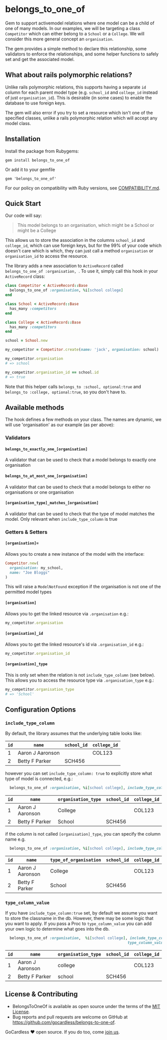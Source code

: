 # belongs_to_one_of
Gem to support activemodel relations where one model can be a child of one of many models.
In our examples, we will be targeting a class `Competitor` which can either belong to a `School` or a `College`.
We will consider this more general concept an `organisation`.

The gem provides a simple method to declare this relationship, some validators to enforce the relationships,
and some helper functions to safely set and get the associated model.

## What about rails polymorphic relations?

Unlike rails polymorphic relations, this supports having a separate `id` column for each parent 
model type (e.g. `school_id` and `college_id` instead of just `organisation_id`). This is desirable
(in some cases) to enable the database to use foreign keys.

The gem will also error if you try to set a resource which isn't one of the specified classes, unlike
a rails polymorphic relation which will accept any model class.


## Installation

Install the package from Rubygems:
```shell script
gem install belongs_to_one_of
```

Or add it to your gemfile
```
gem 'belongs_to_one_of'
```

For our policy on compatibility with Ruby versions, see [COMPATIBILITY.md](docs/COMPATIBILITY.md).

## Quick Start

Our code will say:

> This model belongs to an organisation, which might be a School or might be a College

This allows us to store the association in the columns `school_id` and `college_id`, which can use foreign keys,
but for the 99% of your code which doesn't care which is which, they can just call a method `organisation` or 
`organisation_id` to access the resource.

The library adds a new association to `ActiveRecord` called `belongs_to_one_of :organisation, `. To use it, simply call this
hook in your `ActiveRecord` class:

```ruby
class Competitor < ActiveRecord::Base
  belongs_to_one_of :organisation, %i[school college]
end

class School < ActiveRecord::Base
  has_many :competitors
end 

class College < ActiveRecord::Base
  has_many :competitors
end 

school = School.new

my_competitor = Competitor.create(name: 'jack', organisation: school)

my_competitor.organisation
# => school

my_competitor.organisation_id == school.id
# => true 
```

Note that this helper calls `belongs_to :school, optional:true` and `belongs_to :college, optional:true`, so you don't have to.

## Available methods

The hook defines a few methods on your class. The names are dynamic, we will use 'organisation' as our example
(as per above):

### Validators

#### `belongs_to_exactly_one_[organisation]`
A validator that can be used to check that a model belongs to exactly one organisation

#### `belongs_to_at_most_one_[organisation]`
A validator that can be used to check that a model belongs to either no organisations or one organisation

#### `[organisation_type]_matches_[organisation]`
A validator that can be used to check that the type of model matches the model. Only relevant when 
`include_type_column` is true

### Getters & Setters

#### `[organisation]=`
Allows you to create a new instance of the model with the interface:

```ruby
Competitor.new(
  organisation: my_school,
  name: "Joe Bloggs"
)
```

This will raise a `ModelNotFound` exception if the organisation is not one of the permitted model types

#### `[organisation]`
Allows you to get the linked resource via `.organisation` e.g.:
```ruby
my_competitor.organisation
```
#### `[organisation]_id`
Allows you to get the linked resource's id via `.organisation_id` e.g.:
```ruby
my_competitor.organisation_id
``` 

#### `[organisation]_type`
This is only set when the relation is not `include_type_column` (see below). This allows you to access the resource type via
`.organisation_type` e.g.:
```ruby
my_competitor.organisation_type
# => 'School'
``` 

## Configuration Options

### `include_type_column`

By default, the library assumes that the underlying table looks like:

`id` | `name` | `school_id` | `college_id`
----|----|---|---
1 | Aaron J Aaronson | | COL123
2 | Betty F Parker | SCH456 | 

however you can set `include_type_column: true` to explicitly store what type of model is connected, e.g.:

```ruby
  belongs_to_one_of :organisation, %i[school college], include_type_column: true
```

`id` | `name` | `organisation_type` | `school_id` | `college_id`
----|----|---|---|---
1 | Aaron J Aaronson | College | | COL123
2 | Betty F Parker | School | SCH456 | 

if the column is not called `[organisation]_type`, you can specify the column name e.g.

```ruby
  belongs_to_one_of :organisation, %i[school college], include_type_column: :type_of_organisation
```

`id` | `name` | `type_of_organisation` | `school_id` | `college_id`
----|----|---|---|---
1 | Aaron J Aaronson | College | | COL123
2 | Betty F Parker | School | SCH456 | 


### `type_column_value`

If you have `include_type_column:true` set, by default we assume you want to store the classname in the db.
However, there may be some logic that you want to apply. If you pass a Proc to `type_column_value` 
you can add your own logic to determine what goes into the db.

```ruby
  belongs_to_one_of :organisation,  %i[school college], include_type_column: true,
                                                       type_column_value: ->(resource) { resource.class.downcase }
```

`id` | `name` | `organisation_type` | `school_id` | `college_id`
----|----|---|---|---
1 | Aaron J Aaronson | college | | COL123
2 | Betty F Parker | school | SCH456 | 


## License & Contributing

* BelongsToOneOf is available as open source under the terms of the [MIT License](http://opensource.org/licenses/MIT).
* Bug reports and pull requests are welcome on GitHub at https://github.com/gocardless/belongs-to-one-of.

GoCardless ♥ open source. If you do too, come [join us](https://gocardless.com/about/careers/).
